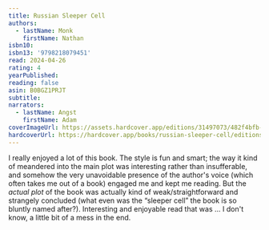 ```yaml
---
title: Russian Sleeper Cell
authors:
  - lastName: Monk
    firstName: Nathan
isbn10:
isbn13: '9798218079451'
read: 2024-04-26
rating: 4
yearPublished:
reading: false
asin: B0BGZ1PRJT
subtitle:
narrators:
  - lastName: Angst
    firstName: Adam
coverImageUrl: https://assets.hardcover.app/editions/31497073/482f4bfb-fb62-4379-88a9-e84ad6a8505c.jpg
hardcoverUrl: https://hardcover.app/books/russian-sleeper-cell/editions/31969470
---
```


I really enjoyed a lot of this book. The style is fun and smart; the way it kind of meandered into the main plot was interesting rather than insufferable, and somehow the very unavoidable presence of the author's voice (which often takes me out of a book) engaged me and kept me reading. But the _actual plot_ of the book was actually kind of weak/straightforward and strangely concluded (what even was the “sleeper cell” the book is so bluntly named after?). Interesting and enjoyable read that was … I don't know, a little bit of a mess in the end.
